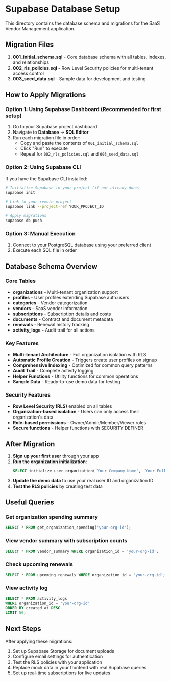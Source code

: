# Supabase Database Setup

This directory contains the database schema and migrations for the SaaS Vendor Management application.

## Migration Files

1. **001_initial_schema.sql** - Core database schema with all tables, indexes, and relationships
2. **002_rls_policies.sql** - Row Level Security policies for multi-tenant access control
3. **003_seed_data.sql** - Sample data for development and testing

## How to Apply Migrations

### Option 1: Using Supabase Dashboard (Recommended for first setup)

1. Go to your Supabase project dashboard
2. Navigate to **Database** → **SQL Editor**
3. Run each migration file in order:
   - Copy and paste the contents of `001_initial_schema.sql`
   - Click "Run" to execute
   - Repeat for `002_rls_policies.sql` and `003_seed_data.sql`

### Option 2: Using Supabase CLI

If you have the Supabase CLI installed:

```bash
# Initialize Supabase in your project (if not already done)
supabase init

# Link to your remote project
supabase link --project-ref YOUR_PROJECT_ID

# Apply migrations
supabase db push
```

### Option 3: Manual Execution

1. Connect to your PostgreSQL database using your preferred client
2. Execute each SQL file in order

## Database Schema Overview

### Core Tables

- **organizations** - Multi-tenant organization support
- **profiles** - User profiles extending Supabase auth.users
- **categories** - Vendor categorization
- **vendors** - SaaS vendor information
- **subscriptions** - Subscription details and costs
- **documents** - Contract and document metadata
- **renewals** - Renewal history tracking
- **activity_logs** - Audit trail for all actions

### Key Features

- **Multi-tenant Architecture** - Full organization isolation with RLS
- **Automatic Profile Creation** - Triggers create user profiles on signup
- **Comprehensive Indexing** - Optimized for common query patterns
- **Audit Trail** - Complete activity logging
- **Helper Functions** - Utility functions for common operations
- **Sample Data** - Ready-to-use demo data for testing

### Security Features

- **Row Level Security (RLS)** enabled on all tables
- **Organization-based isolation** - Users can only access their organization's data
- **Role-based permissions** - Owner/Admin/Member/Viewer roles
- **Secure functions** - Helper functions with SECURITY DEFINER

## After Migration

1. **Sign up your first user** through your app
2. **Run the organization initialization**:
   ```sql
   SELECT initialize_user_organization('Your Company Name', 'Your Full Name');
   ```
3. **Update the demo data** to use your real user ID and organization ID
4. **Test the RLS policies** by creating test data

## Useful Queries

### Get organization spending summary
```sql
SELECT * FROM get_organization_spending('your-org-id');
```

### View vendor summary with subscription counts
```sql
SELECT * FROM vendor_summary WHERE organization_id = 'your-org-id';
```

### Check upcoming renewals
```sql
SELECT * FROM upcoming_renewals WHERE organization_id = 'your-org-id';
```

### View activity log
```sql
SELECT * FROM activity_logs 
WHERE organization_id = 'your-org-id' 
ORDER BY created_at DESC 
LIMIT 50;
```

## Next Steps

After applying these migrations:

1. Set up Supabase Storage for document uploads
2. Configure email settings for authentication
3. Test the RLS policies with your application
4. Replace mock data in your frontend with real Supabase queries
5. Set up real-time subscriptions for live updates